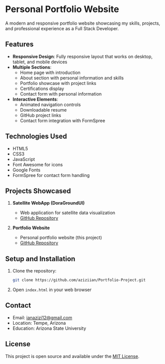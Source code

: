 # Personal Portfolio Website

A modern and responsive portfolio website showcasing my skills, projects, and professional experience as a Full Stack Developer.

## Features

- **Responsive Design**: Fully responsive layout that works on desktop, tablet, and mobile devices
- **Multiple Sections**: 
  - Home page with introduction
  - About section with personal information and skills
  - Portfolio showcase with project links
  - Certifications display
  - Contact form with personal information
- **Interactive Elements**: 
  - Animated navigation controls
  - Downloadable resume
  - GitHub project links
  - Contact form integration with FormSpree

## Technologies Used

- HTML5
- CSS3
- JavaScript
- Font Awesome for icons
- Google Fonts
- FormSpree for contact form handling

## Projects Showcased

1. **Satellite WebApp (DoraGroundUI)**
   - Web application for satellite data visualization
   - [GitHub Repository](https://github.com/aziziian/DoraGroundUI)

2. **Portfolio Website**
   - Personal portfolio website (this project)
   - [GitHub Repository](https://github.com/aziziian/Portfolio-Project)

## Setup and Installation

1. Clone the repository:
   ```bash
   git clone https://github.com/aziziian/Portfolio-Project.git
   ```
2. Open `index.html` in your web browser

## Contact

- Email: ianazizi12@gmail.com
- Location: Tempe, Arizona
- Education: Arizona State University

## License

This project is open source and available under the [MIT License](LICENSE).

